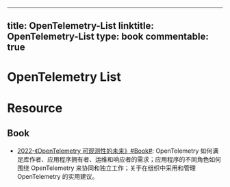 
---
title: OpenTelemetry-List
linktitle: OpenTelemetry-List
type: book
commentable: true
---

# OpenTelemetry List

# Resource

## Book

- [2022-《OpenTelemetry 可观测性的未来》#Book#](https://lib.jimmysong.io/opentelemetry-obervability/): OpenTelemetry 如何满足库作者、应用程序拥有者、运维和响应者的需求；应用程序的不同角色如何围绕 OpenTelemetry 来协同和独立工作；关于在组织中采用和管理 OpenTelemetry 的实用建议。

    